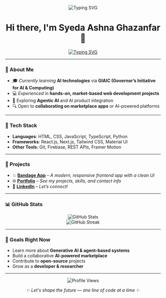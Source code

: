 <p align="center">
  <img src="https://readme-typing-svg.demolab.com?font=Fira+Code&size=22&pause=1000&color=F72585&center=true&vCenter=true&width=435&lines=Web+Developer+%7C+AI+Explorer+%7C+GIAIC+Student;Building+AI-powered+Projects+%F0%9F%A4%96;Let's+Build+Together+%F0%9F%9A%80" alt="Typing SVG" />
</p>

<h1 align="center">Hi there, I'm Syeda Ashna Ghazanfar 👋</h1>

<p align="center">
  <a href="https://ashna-ghazanfar.vercel.app/" target="_blank">
    <img src="https://readme-typing-svg.demolab.com?font=Fira+Code&size=22&pause=1000&color=F72585&center=true&vCenter=true&width=435&lines=Web+Developer+%7C+AI+Explorer+%7C+GIAIC+Student;Building+AI-powered+Projects+%F0%9F%A4%96;Let's+Build+Together+%F0%9F%9A%80" alt="Typing SVG" />
  </a>
</p>

---

### 🌟 About Me

- 🎓 _Currently learning_ **AI technologies** via **GIAIC (Governor’s Initiative for AI & Computing)**
- 💻 _Experienced_ in **hands-on, market-based web development projects**
- 🧠 Exploring **Agentic AI** and AI product integration
- 🔍 Open to **collaborating on marketplace apps** or AI-powered platforms

---

### 💼 Tech Stack

- **Languages**: HTML, CSS, JavaScript, TypeScript, Python  
- **Frameworks**: React.js, Next.js, Tailwind CSS, Material UI  
- **Other Tools**: Git, Firebase, REST APIs, Framer Motion

---

### 🚀 Projects

- 💥 [**Bandage App**](https://bandage-app-nine.vercel.app/) – _A modern, responsive frontend app with a clean UI_  
- 🌐 [**Portfolio**](https://ashna-ghazanfar.vercel.app/) – _See my projects, skills, and contact info_  
- 🔗 [**LinkedIn**](https://www.linkedin.com/in/ashna-ghazanfar-b268522b4/) – _Let’s connect!_

---

### 📊 GitHub Stats

<p align="center">
  <img src="https://github-readme-stats.vercel.app/api?username=Syedaashnaghazanfar&show_icons=true&theme=radical" alt="GitHub Stats" />
  <br/>
  <img src="https://github-readme-streak-stats.herokuapp.com/?user=Syedaashnaghazanfar&theme=radical" alt="GitHub Streak" />
</p>

---

### 🧠 Goals Right Now

- Learn more about **Generative AI & agent-based systems**
- Build a collaborative **AI-powered marketplace**
- Contribute to **open-source** projects
- Grow as a **developer & researcher**

---

<p align="center">
  <img src="https://komarev.com/ghpvc/?username=Syedaashnaghazanfar&label=Profile+Views&color=blueviolet&style=flat" alt="Profile Views" />
</p>

<p align="center">
  <em>✨ Let's shape the future — one line of code at a time ✨</em>
</p>
